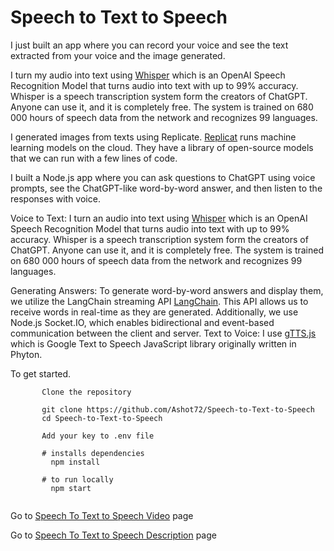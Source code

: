 # Speech to Text to Speech

I just built an app where you can record your voice and see the text extracted from your voice and the image generated.

I turn my audio into text using [Whisper](https://openai.com/research/whisper)  which is an OpenAI Speech Recognition Model that turns audio into text with up to 99% accuracy. Whisper is a speech transcription system form the creators of ChatGPT. Anyone can use it, and it is completely free. The system is trained on 680 000 hours of speech data from the network and recognizes 99 languages.

I generated images from texts using Replicate. [Replicat](https://replicate.com/blog/machine-learning-needs-better-tools) runs machine learning models on the cloud. They have a library of open-source
models that we can run with a few lines of code. 



I built a Node.js app where you can ask questions to ChatGPT using voice prompts, see the ChatGPT-like word-by-word answer, and then listen to the responses with voice.

Voice to Text: I turn an audio into text using [Whisper](https://openai.com/research/whisper) which is an OpenAI Speech Recognition Model that turns audio 
into text with up to 99% accuracy. Whisper is a speech transcription system form the creators of ChatGPT. Anyone can use it, and it is completely free. The system is trained on 680 000 hours of speech data from the network and recognizes 99 languages.

Generating Answers: To generate word-by-word answers and display them, we utilize the LangChain streaming API [LangChain](https://js.langchain.com/). This API allows
us to receive words in real-time as they are generated. Additionally, we use Node.js Socket.IO, which enables bidirectional and event-based communication between the client and server.
Text to Voice: I use [gTTS.js](https://www.npmjs.com/package/gtts) which is Google Text to Speech JavaScript library originally written in Phyton.


To get started.
```
       Clone the repository

       git clone https://github.com/Ashot72/Speech-to-Text-to-Speech
       cd Speech-to-Text-to-Speech

       Add your key to .env file
       
       # installs dependencies
         npm install

       # to run locally
         npm start
      
```

Go to [Speech To Text to Speech Video](https://youtu.be/PZWEQjuDxog) page

Go to [Speech To Text to Speech Description](https://ashot72.github.io/Speech-to-Text-to-Speech/doc.html) page
